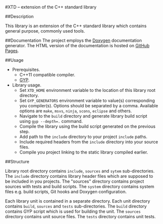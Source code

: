 #XTD – extension of the C++ standard library

##Description

This library is an extension of the C++ standard library which contains general purpose, commonly used tools.

##Documentation
The project employs the [Doxygen](http://www.doxygen.org/) documentation generator. The HTML version of the documentation is hosted on [GitHub Pages](http://kolyunya.github.io/xtd/namespacextd.html).

##Usage

* Prerequisites.
  + C++11 compatible compiler.
  + [GYP](http://en.wikipedia.org/wiki/GYP_(software)).
* Library usage.
  + Set `XTD_HOME` environment variable to the location of this library root directory.
  + Set `GYP_GENERATORS` environment variable to value(s) corresponding you compiler(s). Options should be separated by a comma. Available options are `make`, `msvs`, `ninja`, `scons`, `eclipse` and others.
  + Navigate to the `build` directory and generate library build script using `gyp --depth=.` command.
  + Compile the library using the build script generated on the previous step.
  + Add path to the `include` directory to your project `include` paths.
  + Include required headers from the `include` directory into your source files.
  + Compile you project linking to the static library compiled earlier.

##Structure

Library root directory contains `include`, `sources` and `sytem` sub-directories. The `include` directory contains library header files which are supposed to be included in you projects. The "sources" directory contains project sources with tests and build scripts. The `system` directory contains system files e.g. build scripts, Git hooks and Doxygen configuration.

Each library unit is contained in a separate directory. Each unit directory contains `build`, `sources` and `tests` sub-directories. The `build` directory contains GYP script which is used for building the unit. The `sources` directory contains unit source files. The `tests` directory contains unit tests.